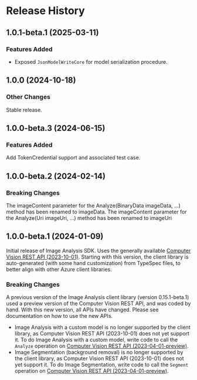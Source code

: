 # Release History

## 1.0.1-beta.1 (2025-03-11)

### Features Added

- Exposed `JsonModelWriteCore` for model serialization procedure.

## 1.0.0 (2024-10-18)

### Other Changes
Stable release.

## 1.0.0-beta.3 (2024-06-15)

### Features Added
Add TokenCredential support and associated test case.

## 1.0.0-beta.2 (2024-02-14)

### Breaking Changes
The imageContent parameter for the Analyze(BinaryData imageData, ...) method has been renamed to imageData.
The imageContent parameter for the Analyze(Uri imageUri, ...) method has been renamed to imageUri

## 1.0.0-beta.1 (2024-01-09)

Initial release of Image Analysis SDK. Uses the generally available [Computer Vision REST API (2023-10-01)](https://eastus.dev.cognitive.microsoft.com/docs/services/Cognitive_Services_Unified_Vision_API_2023-10-01). Starting with this version, the client library is auto-generated (with some hand customization) from TypeSpec files, to better align with other Azure client libraries.

### Breaking Changes

A previous version of the Image Analysis client library (version 0.15.1-beta.1) used a preview version of the Computer Vision REST API, and was coded by hand. With this new version, all APIs have changed. Please see documentation on how to use the new APIs.
- Image Analysis with a custom model is no longer supported by the client library, as Computer Vision REST API (2023-10-01) does not yet support it. To do Image Analysis with a custom model, write code to call the `Analyze` operation on [Computer Vision REST API (2023-04-01-preview)](https://eastus.dev.cognitive.microsoft.com/docs/services/unified-vision-apis-public-preview-2023-04-01-preview/operations/61d65934cd35050c20f73ab6).
- Image Segmentation (background removal) is no longer supported by the client library, as Computer Vision REST API (2023-10-01) does not yet support it. To do Image Segmentation, write code to call the `Segment` operation on [Computer Vision REST API (2023-04-01-preview)](https://eastus.dev.cognitive.microsoft.com/docs/services/unified-vision-apis-public-preview-2023-04-01-preview/operations/63e6b6d9217d201194bbecbd).

